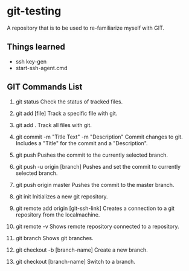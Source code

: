 # git-testing
A repository that is to be used to re-familiarize myself with GIT.

## Things learned
- ssh key-gen
- start-ssh-agent.cmd

## GIT Commands List
1. git status
    Check the status of tracked files. 

2. git add [file]
    Track a specific file with git. 

3. git add .
    Track all files with git. 

4. git commit -m "Title Text" -m "Description"
    Commit changes to git. Includes a "Title" for the commit and a "Description".

5. git push
    Pushes the commit to the currently selected branch. 

6. git push -u origin [branch]
    Pushes and set the commit to currently selected branch. 

7. git push origin master
    Pushes the commit to the master branch. 

8. git init
    Initializes a new git repository. 

8. git remote add origin [git-ssh-link]
    Creates a connection to a git repository from the localmachine. 

9. git remote -v
    Shows remote repository connected to a repository. 

10. git branch
    Shows git branches.

11. git checkout -b [branch-name]
    Create a new branch. 

12. git checkout [branch-name]
    Switch to a branch. 
